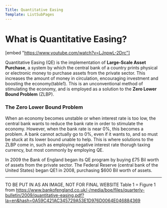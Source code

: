 ```yaml
---
Title: Quantitative Easing
Template: ListSubPages
---
```


# What is Quantitative Easing?

[embed "https://www.youtube.com/watch?v=LJnpwL-2Drc"]

Quantitative Easing (QE) is the implementation of **Large-Scale Asset Purchase**, a system by which the central bank of a country prints physical or electronic money to purchase assets from the private sector. This increases the amount of money in circulation, encouraging investment and boosting the economy(table1). This is an unconventional method of stimulating the economy, and is employed as a solution to the **Zero Lower Bound Problem** (ZLBP).

### The Zero Lower Bound Problem

When an economy becomes unstable or when interest rate is too low, the central bank wants to reduce the bank rate in order to stimulate the economy. However, when the bank rate is near 0%, this becomes a problem. A bank cannot actually go to 0%, even if it wants to, and so must be stuck at its lower bound unable to help. This is where solutions to the ZLBP come in, such as employing negative interest rate thorugh taxing currency, but most commonly by employing QE.

In 2009 the Bank of England began its QE program by buying £75 Bil worth of assets from the private sector. The Federal Reserve (central bank of the United States) began QE1 in 2008, purchasing $600 Bil worth of assets.

---
TO BE PUT IN AS AN IMAGE, NOT FOR FINAL WEBSITE
Table 1 = Figure 1 from https://www.bankofengland.co.uk/-/media/boe/files/quarterly-bulletin/2009/quantitative-easing.pdf?la=en&hash=0A59C421AC345729A53E1D976D0064E046884369
